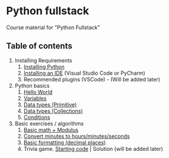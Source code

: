 # Python fullstack

Course material for "Python Fullstack"

## Table of contents

1. Installing Requirements
    1. [Installing Python](./01-introduction/install.md)
    2. [Installing an IDE](./01-introduction/ide.md) (Visual Studio Code or PyCharm)
    3. Recommended plugins (VSCode) - (Will be added later)
2. Python basics
    1. [Hello World](./01-introduction/hello.md)
    2. [Variables](./01-introduction/variables.md)
    3. [Data types (Primitive)](./01-introduction/types-primitive.md)
    4. [Data types (Collections)](./01-introduction/types-collections.md)
    5. [Conditions](./01-introduction/conditions.md)
3. Basic exercises / algorithms
    1. [Basic math + Modulus](./02-basic-exercises/a.py)
    2. [Convert minutes to hours/minutes/seconds](./02-basic-exercises/b.py)
    3. [Basic formatting (decimal places)](./02-basic-exercises/c.py)
    4. Trivia game. [Starting code](./02-basic-exercises/d_trivia_1.py) | Solution (will be added later)
